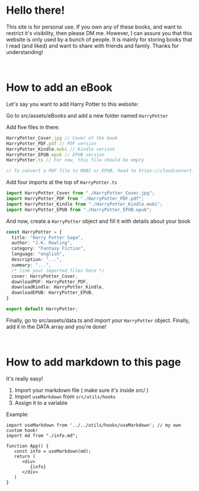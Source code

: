 # Hello there!

This site is for personal use. If you own any of these books, and want to restrict it's visibility, then please DM me. However, I can assure you that this website is only used by a bunch of people. It is mainly for storing books that I read (and liked) and want to share with friends and family. Thanks for understanding!

<br>

# How to add an eBook

Let's say you want to add Harry Potter to this website:

Go to src/assets/eBooks and add a new folder named `HarryPotter`

Add five files in there:


```ts
HarryPotter_Cover.jpg // Cover of the book
HarryPotter_PDF.pdf // PDF version
HarryPotter_Kindle.mobi // Kindle version
HarryPotter_EPUB.epub // EPUB version
HarryPotter.ts // For now, this file should be empty

// To convert a PDF file to MOBI or EPUB, head to https://cloudconvert.com
```

Add four imports at the top of `HarryPotter.ts`

```ts
import HarryPotter_Cover from "./HarryPotter_Cover.jpg";
import HarryPotter_PDF from "./HarryPotter_PDF.pdf";
import HarryPotter_Kindle from "./HarryPotter_Kindle.mobi";
import HarryPotter_EPUB from "./HarryPotter_EPUB.epub";
```

And now, create a `HarryPotter` object and fill it with details about your book

```ts
const HarryPotter = {
  title: "Harry Potter Saga",
  author: "J.K. Rowling",
  category: "Fantasy Fiction",
  language: "english",
  description: "...",
  summary: "...",
  /* link your imported files here */
  cover: HarryPotter_Cover, 
  downloadPDF: HarryPotter_PDF,
  downloadKindle: HarryPotter_Kindle,
  downloadEPUB: HarryPotter_EPUB,
}

export default HarryPotter;
```

Finally, go to src/assets/data.ts and import your `HarryPotter` object. Finally, add it in the DATA array and you're done!

<br>

# How to add markdown to this page

It's really easy!

1. Import your markdown file ( make sure it's inside src/ )
2. Import `useMarkdown` from `src/utils/hooks`
3. Assign it to a variable

Example: 

```tsx
import useMarkdown from '../../utils/hooks/useMarkdown'; // my own custom hook!
import md from "./info.md";

function App() {
   const info = useMarkdown(md);
   return (
      <div>
         {info}
      </div>
   )
}
```
